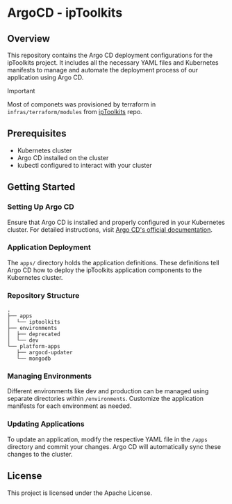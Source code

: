 # ArgoCD - ipToolkits

## Overview

This repository contains the Argo CD deployment configurations for the ipToolkits project. It includes all the necessary YAML files and Kubernetes manifests to manage and automate the deployment process of our application using Argo CD.

> [!IMPORTANT]
> Most of componets was provisioned by terraform in `infras/terraform/modules` from [ipToolkits](https://github.com/naviat/ipToolkits/tree/main/infras/terraform/modules) repo.

## Prerequisites

- Kubernetes cluster
- Argo CD installed on the cluster
- kubectl configured to interact with your cluster

## Getting Started

### Setting Up Argo CD

Ensure that Argo CD is installed and properly configured in your Kubernetes cluster. For detailed instructions, visit [Argo CD's official documentation](https://argo-cd.readthedocs.io/en/stable/).

### Application Deployment

The `apps/` directory holds the application definitions. These definitions tell Argo CD how to deploy the ipToolkits application components to the Kubernetes cluster.

### Repository Structure

```shell
.
├── apps
│  └── iptoolkits
├── environments
│  ├── deprecated
│  └── dev
└── platform-apps
   ├── argocd-updater
   └── mongodb
```

### Managing Environments

Different environments like dev and production can be managed using separate directories within `/environments`. Customize the application manifests for each environment as needed.

### Updating Applications

To update an application, modify the respective YAML file in the `/apps` directory and commit your changes. Argo CD will automatically sync these changes to the cluster.

## License

This project is licensed under the Apache License.
